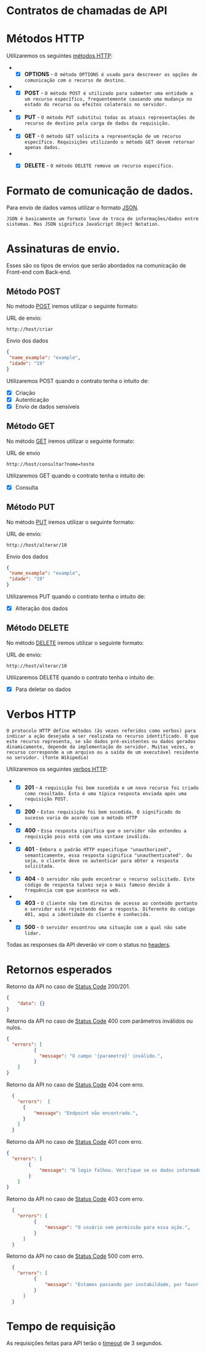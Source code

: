 # Contratos de chamadas de API


# Métodos HTTP
Utilizaremos os seguintes [métodos HTTP](https://developer.mozilla.org/pt-BR/docs/Web/HTTP/Methods):
* - [x] **OPTIONS** - ```O método OPTIONS é usado para descrever as opções de comunicação com o recurso de destino.```
* - [x] **POST** - ```O método POST é utilizado para submeter uma entidade a um recurso específico, frequentemente causando uma mudança no estado do recurso ou efeitos colaterais no servidor.```
* - [x] **PUT** - ```O método PUT substitui todas as atuais representações do recurso de destino pela carga de dados da requisição.```
* - [x] **GET** - ```O método GET solicita a representação de um recurso específico. Requisições utilizando o método GET devem retornar apenas dados.```
* - [x] **DELETE** - ```O método DELETE remove um recurso específico.```


# Formato de comunicação de dados.

Para envio de dados vamos utilizar o formato [JSON](https://www.devmedia.com.br/o-que-e-json/23166).

```JSON é basicamente um formato leve de troca de informações/dados entre sistemas. Mas JSON significa JavaScript Object Notation.```

# Assinaturas de envio.

Esses são os tipos de envios que serão abordados na comunicação de Front-end com Back-end.

## Método POST
No método [POST](https://developer.mozilla.org/pt-BR/docs/Web/HTTP/Methods/POST) iremos utilizar o seguinte formato:

URL de envio:
```fetch
http://host/criar
```

Envio dos dados
```json
{
 "name_example": "example",
 "idade": "19"
}
```

Utilizaremos POST quando o contrato tenha o intuito de:
* [x] Criação
* [x] Autenticação
* [x] Envio de dados sensíveis

## Método GET
No método [GET](https://developer.mozilla.org/pt-BR/docs/Web/HTTP/Methods/GET) iremos utilizar o seguinte formato:

URL de envio
```fetch
http://host/consultar?nome=teste
```

Utilizaremos GET quando o contrato tenha o intuito de:
* [x] Consulta

## Método PUT
No método [PUT](https://developer.mozilla.org/pt-BR/docs/Web/HTTP/Methods/PUT) iremos utilizar o seguinte formato:

URL de envio:
```fetch
http://host/alterar/10
```

Envio dos dados
```json
{
 "name_example": "example",
 "idade": "19"
}
```

Utilizaremos PUT quando o contrato tenha o intuito de:
* [x] Alteração dos dados


## Método DELETE
No método [DELETE](https://developer.mozilla.org/pt-BR/docs/Web/HTTP/Methods/DELETE) iremos utilizar o seguinte formato:

URL de envio:
```fetch
http://host/alterar/10
```

Utilizaremos DELETE quando o contrato tenha o intuito de:
* [x] Para deletar os dados

# Verbos HTTP
```O protocolo HTTP define métodos (às vezes referidos como verbos) para indicar a ação desejada a ser realizada no recurso identificado. O que este recurso representa, se são dados pré-existentes ou dados gerados dinamicamente, depende da implementação do servidor. Muitas vezes, o recurso corresponde a um arquivo ou a saída de um executável residente no servidor. (fonte Wikipedia)```

Utilizaremos os seguintes [verbos HTTP](https://developer.mozilla.org/pt-BR/docs/Web/HTTP/Status):

* - [x] **201** - ```A requisição foi bem sucedida e um novo recurso foi criado como resultado. Esta é uma típica resposta enviada após uma requisição POST.```
* - [x] **200** - ```Estas requisição foi bem sucedida. O significado do sucesso varia de acordo com o método HTTP```
* - [x] **400** - ```Essa resposta significa que o servidor não entendeu a requisição pois está com uma sintaxe inválida.```
* - [x] **401** - ```Embora o padrão HTTP especifique "unauthorized", semanticamente, essa resposta significa "unauthenticated". Ou seja, o cliente deve se autenticar para obter a resposta solicitada.```
* - [x] **404** - ```O servidor não pode encontrar o recurso solicitado. Este código de resposta talvez seja o mais famoso devido à frequência com que acontece na web.```
* - [x] **403** - ```O cliente não tem direitos de acesso ao conteúdo portanto o servidor está rejeitando dar a resposta. Diferente do código 401, aqui a identidade do cliente é conhecida.```
* - [x] **500** - ```O servidor encontrou uma situação com a qual não sabe lidar.```

Todas as responses da API deverão vir com o status no [headers](https://developer.mozilla.org/pt-BR/docs/Web/HTTP/Headers).


# Retornos esperados
Retorno da API no caso de [Status Code](https://httpstatuses.com/) 200/201.

```json
{
    "data": {}
}
```

Retorno da API no caso de [Status Code](https://httpstatuses.com/) 400 com parâmetros inválidos ou nulos.

```json 
{
  "errors": [
          { 
            "message": "O campo '{parametro}' inválido.",
          }
    ]
}
```


Retorno da API no caso de [Status Code](https://httpstatuses.com/) 404 com erro.

```json
  {
    "errors":  [
      {
          "message": "Endpoint não encontrado.",
      }
    ]
  }
```

Retorno da API no caso de [Status Code](https://httpstatuses.com/) 401 com erro.

```json
{
  "errors": [
        {
            "message": "O login falhou. Verifique se os dados informados estão corretos.",
        }
    ]
}
```


Retorno da API no caso de [Status Code](https://httpstatuses.com/) 403 com erro.

```json
  {
    "errors": [
          {
              "message": "O usuário sem permissão para essa ação.",
          }
      ]
  }
```

Retorno da API no caso de [Status Code](https://httpstatuses.com/) 500 com erro.

```json
  {
    "errors": [
          {
              "message": "Estamos passando por instabildade, por favor tente novamente!",
          }
      ]
  }
```

# Tempo de requisição
As requisições feitas para API terão o [timeout](https://developer.mozilla.org/pt-BR/docs/Web/HTTP/Status/408) de 3 segundos.


